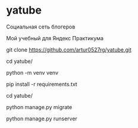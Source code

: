 # yatube
Социальная сеть блогеров
 
Мой учебный для Яндекс Практикума

git clone https://github.com/artur0527rg/yatube.git

cd yatube/

python -m venv venv

pip install -r requirements.txt

cd yatube/

python manage.py migrate

python manage.py runserver
